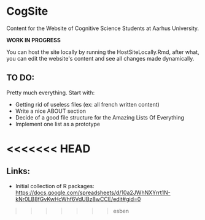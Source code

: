 # CogSite
Content for the Website of Cognitive Science Students at Aarhus University.



**WORK IN PROGRESS**

You can host the site locally by running the HostSiteLocally.Rmd, after what, you can edit the website's content and see all changes made dynamically.



## TO DO:

Pretty much everything. Start with:

- Getting rid of useless files (ex: all french written content)
- Write a nice ABOUT section
- Decide of a good file structure for the Amazing Lists Of Everything
- Implement one list as a prototype

<<<<<<< HEAD
=======
## Links:

- Initial collection of R packages: https://docs.google.com/spreadsheets/d/10a2JWhNXYrrt1N-kNr0LB8fGvKwHcWhf6VdUBz8wCCE/edit#gid=0
>>>>>>> esben

